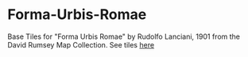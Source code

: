 # Forma-Urbis-Romae
Base Tiles for "Forma Urbis Romae" by Rudolfo Lanciani, 1901 from the David Rumsey Map Collection. See tiles [here](https://jebowe3.github.io/Forma-Urbis-Romae/)
